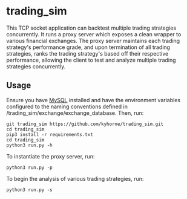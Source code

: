 # trading_sim

This TCP socket application can backtest multiple trading strategies concurrently. It runs a proxy server which exposes a clean wrapper to various financial exchanges. The proxy server maintains each trading strategy's performance grade, and upon termination of all trading strategies, ranks the trading strategy's based off their respective performance, allowing the client to test and analyze multiple trading strategies concurrently.

## Usage

Ensure you have [MySQL](https://www.mysql.com/downloads/) installed and have the environment variables configured to the naming conventions defined in /trading_sim/exchange/exchange_database. Then, run:

```
git trading_sim https://github.com/kyhorne/trading_sim.git
cd trading_sim
pip3 install -r requirements.txt
cd trading_sim
python3 run.py -h
```

To instantiate the proxy server, run:
```
python3 run.py -p
```

To begin the analysis of various trading strategies, run:
```
python3 run.py -s
```
